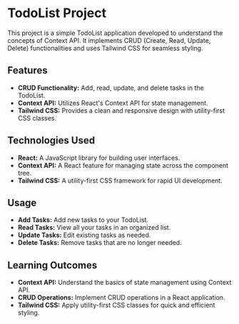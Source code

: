 # TodoList Project

This project is a simple TodoList application developed to understand the concepts of Context API. It implements CRUD (Create, Read, Update, Delete) functionalities and uses Tailwind CSS for seamless styling.

## Features

- **CRUD Functionality:** Add, read, update, and delete tasks in the TodoList.
- **Context API:** Utilizes React's Context API for state management.
- **Tailwind CSS:** Provides a clean and responsive design with utility-first CSS classes.

## Technologies Used

- **React:** A JavaScript library for building user interfaces.
- **Context API:** A React feature for managing state across the component tree.
- **Tailwind CSS:** A utility-first CSS framework for rapid UI development.

## Usage

- **Add Tasks:** Add new tasks to your TodoList.
- **Read Tasks:** View all your tasks in an organized list.
- **Update Tasks:** Edit existing tasks as needed.
- **Delete Tasks:** Remove tasks that are no longer needed.

## Learning Outcomes

- **Context API:** Understand the basics of state management using Context API.
- **CRUD Operations:** Implement CRUD operations in a React application.
- **Tailwind CSS:** Apply utility-first CSS classes for quick and efficient styling.